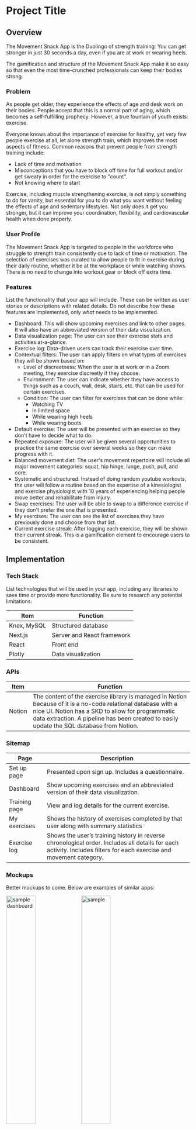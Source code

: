 # Project Title

## Overview

The Movement Snack App is the Duolingo of strength training: You can get stronger in just 30 seconds a day, even if you are at work or wearing heels.

The gamification and structure of the Movement Snack App make it so easy so that even the most time-crunched professionals can keep their bodies strong.

### Problem

As people get older, they experience the effects of age and desk work on their bodies. People accept that this is a normal part of aging, which becomes a self-fulfilling prophecy. However, a true fountain of youth exists: exercise.

Everyone knows about the importance of exercise for healthy, yet very few people exercise at all, let alone strength train, which improves the most aspects of fitness. Common reasons that prevent people from strength training include:
* Lack of time and motivation
* Misconceptions that you have to block off time for full workout and/or get sweaty in order for the exercise to "count".
* Not knowing where to start

Exercise, including muscle strengthening exercise, is not simply something to do for vanity, but essential for you to do what you want without feeling the effects of age and sedentary lifestyles. Not only does it get you stronger, but it can improve your coordination, flexibility, and cardiovascular health when done properly.


### User Profile

The Movement Snack App is targeted to people in the workforce who struggle to strength train consistently due to lack of time or motivation. The selection of exercises was curated to allow people to fit in exercise during their daily routine, whether it be at the workplace or while watching shows. There is no need to change into workout gear or block off extra time.

### Features

List the functionality that your app will include. These can be written as user stories or descriptions with related details. Do not describe _how_ these features are implemented, only _what_ needs to be implemented.

* Dashboard: This will show upcoming exercises and link to other pages. It will also have an abbreviated version of their data visualization.
* Data visualization page: The user can see their exercise stats and activities at-a-glance. 
* Exercise log: Data-driven users can track their exercise over time.
* Contextual filters: The user can apply filters on what types of exercises they will be shown based on:
  * Level of discreetness: When the user is at work or in a Zoom meeting, they exercise discreetly if they choose.
  * Environment: The user can indicate whether they have access to things such as a couch, wall, desk, stairs, etc. that can be used for certain exercises.
  * Condition: The user can filter for exercises that can be done while:
      * Watching TV
      * In limited space
      * While wearing high heels
      * While wearing boots
* Default exercise: The user will be presented with an exercise so they don't have to decide what to do.
* Repeated exposure: The user will be given several opportunities to practice the same exercise over several weeks so they can make progress with it.
* Balanced movement diet: The user's movement repertoire will include all major movement categories: squat, hip hinge, lunge, push, pull, and core.
* Systematic and structured: Instead of doing random youtube workouts, the user will follow a routine based on the expertise of a kinesiologist and exercise physiologist with 10 years of experiencing helping people move better and rehabilitate from injury.
* Swap exercises: The user will be able to swap to a difference exercise if they don't prefer the one that is presented.
* My exercises: The user can see the list of exercises they have previously done and choose from that list.
* Current exercise streak: After logging each exercise, they will be shown their current streak. This is a gamification element to encourage users to be consistent.

## Implementation

### Tech Stack

List technologies that will be used in your app, including any libraries to save time or provide more functionality. Be sure to research any potential limitations.

Item | Function
--- | ---
Knex, MySQL | Structured database
Next.js | Server and React framework
React | Front end
Plotly | Data visualization

### APIs

Item | Function
--- | ---
Notion | The content of the exercise library is managed in Notion because of it is a no-code relational database with a nice UI. Notion has a SKD to allow for programmatic data extraction. A pipeline has been created to easily update the SQL database from Notion.

### Sitemap

Page | Description
--- | ---
Set up page | Presented upon sign up. Includes a questionnaire.
Dashboard | Show upcoming exercises and an abbreviated version of their data visualization.
Training page | View and log details for the current exercise. 
My exercises | Shows the history of exercises completed by that user along with summary statistics
Exercise log | Shows the user’s training history in reverse chronological order. Includes all details for each activity. Includes filters for each exercise and movement category. 

### Mockups

Better mockups to come. Below are examples of similar apps:

<img src="./documentation/sample-dashboard.PNG" width="40%" alt="sample dashboard" />
<img src="./documentation/sample-training-page.PNG" width="40%" alt=sample training page />

### Data
Below is the entity relationship diagram of the database:
<img src="./documentation/ERD.svg" alt="entity relationship diagram" />

The tables in the database are grouped into:
1. Content data, i.e. related to exercises.
2. User and activity data.

There are many-to-many relationships between some tables.

Table | Group | What each record represents | Relations
--- | ---- | --- | ---
exercise | 1 | Properties of a single exercise. | several
movement | 1 | A movement category into which exercises are classified, e.g. squat, push. | Relates to `exercise` via `exercise_movement`
context | 1 | A non-gym context in which a user can perform the exercise, e.g. while wearing high heels, watching TV | Relates to `exercise` via `exercise_context`
discreetness | 1 | The level of discreetness of a given exercise, ranging from invisible to full workout-mode. | `exercise.discreetness` -> `id`
environment | 1 | The equipment or environment required for a given exercise, e.g. couch, wall | Relates to `exercise` via `exercise_environment`
focus | 1 | The focus of the exercise, e.g. strength, posture. | Relates to `exercise` table via the `exercise_focus` table.
modifier | 1 | A single way in which exercise execution can be modified, e.g. slow eccentric, add pause | Relates to `exercise` via `exercise_modifier`
muscle | 1 | A muscle group that may be trained by an exercise, e.g. glutes. | Relates to `exercise` via `exercise_muscle`
tip | 1 | An exercise tip | Relates to `exercise` via `exercise_tip`
video | 1 | A src for an exercise video |  `exercise.video_id` -> `id`
user | 2 | A user | 
session | 2 | The exercise sessions for a given user. | Foreign key: `user` -> `user.id`
activity | 2 | Data for a single set of a single exercise logged by a given user | Foreign keys: `exercise_id` -> `exercise.id`; `session_id` -> `session.id`

### Endpoints

Route | Method | Description | Status
--- | ---- | --- | ---
`/exercises:id` | GET | Get the details for a specific exercise. | done
`/users/sessions` | GET | Get a list of all a user's exercise sessions. | 
`/sessions` | POST | Create a new exercise session | done
`/users/:userId/sessions` | GET| Read a user's exercise sessions. | 
`/users/:userId/activities` | GET, POST, PUT | Read, log, and update a user's activity. |
`/activities` | POST, PUT | Log, and update a user's activity. |
`/program` | GET | Generate a new program | done


Tables | CRUD operation | Description | Status
--- | ---- | --- | ---
`movement` | read | Get all movement categories. | done
`movements`, `exercises` | read | Get all exercises for a given movement category. The request body will include values for applying filters. | partially done; need filters

### Auth

The user will login with their username and password. 

## Roadmap

Here is the roadmap of the project. Backend and front end tasks will be performed concurrently to facilitate testing throughout the project.

<img src="./documentation/roadmap-2024-07-02 162707.png" alt="project roadmap">

## Nice-to-haves

* Sign up: The user will complete a brief questionnaire to sign up for an account.
* Secure authentication
* Ability for the user to upload their own exercise
* Social features: View the activity of friends.
* Leaderboard: Shows the top performers for select metrics across all users.
